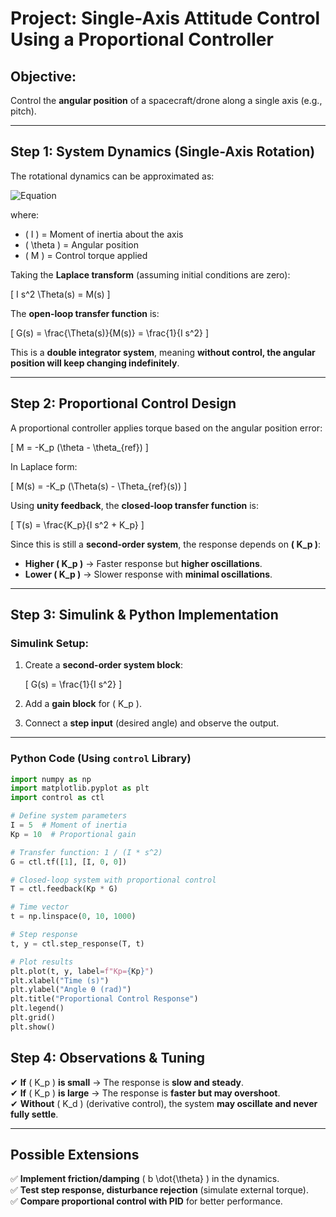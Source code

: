 # **Project: Single-Axis Attitude Control Using a Proportional Controller**

## **Objective:**  
Control the **angular position** of a spacecraft/drone along a single axis (e.g., pitch).  

---

## **Step 1: System Dynamics (Single-Axis Rotation)**  
The rotational dynamics can be approximated as:

![Equation](https://quicklatex.com/cache3/d8/ql_b2299087ca63642a93e8ad7b3f59acd8_l3.png)


where:  
- \( I \) = Moment of inertia about the axis  
- \( \theta \) = Angular position  
- \( M \) = Control torque applied  

Taking the **Laplace transform** (assuming initial conditions are zero):  

\[
I s^2 \Theta(s) = M(s)
\]

The **open-loop transfer function** is:

\[
G(s) = \frac{\Theta(s)}{M(s)} = \frac{1}{I s^2}
\]

This is a **double integrator system**, meaning **without control, the angular position will keep changing indefinitely**.  

---

## **Step 2: Proportional Control Design**  
A proportional controller applies torque based on the angular position error:

\[
M = -K_p (\theta - \theta_{ref})
\]

In Laplace form:

\[
M(s) = -K_p (\Theta(s) - \Theta_{ref}(s))
\]

Using **unity feedback**, the **closed-loop transfer function** is:

\[
T(s) = \frac{K_p}{I s^2 + K_p}
\]

Since this is still a **second-order system**, the response depends on **\( K_p \)**:  
- **Higher \( K_p \)** → Faster response but **higher oscillations**.  
- **Lower \( K_p \)** → Slower response with **minimal oscillations**.  

---

## **Step 3: Simulink & Python Implementation**  

### **Simulink Setup:**  
1. Create a **second-order system block**:  

   \[
   G(s) = \frac{1}{I s^2}
   \]

2. Add a **gain block** for \( K_p \).  
3. Connect a **step input** (desired angle) and observe the output.  

---

### **Python Code (Using `control` Library)**  

```python
import numpy as np
import matplotlib.pyplot as plt
import control as ctl

# Define system parameters
I = 5  # Moment of inertia
Kp = 10  # Proportional gain

# Transfer function: 1 / (I * s^2)
G = ctl.tf([1], [I, 0, 0])

# Closed-loop system with proportional control
T = ctl.feedback(Kp * G)

# Time vector
t = np.linspace(0, 10, 1000)

# Step response
t, y = ctl.step_response(T, t)

# Plot results
plt.plot(t, y, label=f"Kp={Kp}")
plt.xlabel("Time (s)")
plt.ylabel("Angle θ (rad)")
plt.title("Proportional Control Response")
plt.legend()
plt.grid()
plt.show()
```

## Step 4: Observations & Tuning
✔ **If** \( K_p \) **is small** → The response is **slow and steady**.  
✔ **If** \( K_p \) **is large** → The response is **faster but may overshoot**.  
✔ **Without** \( K_d \) (derivative control), the system **may oscillate and never fully settle**.  

---

## Possible Extensions
✅ **Implement friction/damping** \( b \dot{\theta} \) in the dynamics.  
✅ **Test step response, disturbance rejection** (simulate external torque).  
✅ **Compare proportional control with PID** for better performance.  


<script type="text/javascript" async
  src="https://cdnjs.cloudflare.com/ajax/libs/mathjax/2.7.7/MathJax.js?config=TeX-MML-AM_CHTML">
</script>
